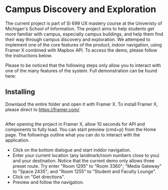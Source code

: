 # Campus Discovery and Exploration
The current project is part of SI 699 UX mastery course at the Univeristy of Michigan's School of Information. 
The project aims to help students get more familiar with campus, especially campus buildings, and help them find their way through campus discovery and exploration. We attemped to implement one of the core features of the product, indoor navigation, using Framer X combined with Mapbox API. To access the demo, please follow the instructions below.

Please to be noticed that the following steps only allow you to interact with one of the many features of the system. Full demonstration can be found here:

## Installing
Downlaod the entire folder and open it with Framer X. To install Framer X, please direct to https://framer.com/.

##
After opening the project in Framer X, allow 10 seconds for API and components to fully load. You can start preview (cmd+p) from the Home page. The followings outline what you can do to interact with the application.
* Click on the bottom dialogue and start inddor navigation.
* Enter your current location (any landmark/room numbers close to you) and your destination. Notice that the current demo only allows three preset route. Try enter "Room 1295" to "Room 3360"; "Media Gateway" to "Space 2435"; and "Room 1255" to "Student and Faculty Lounge".
* Click on "Get directions".
* Preview and follow the navigation.